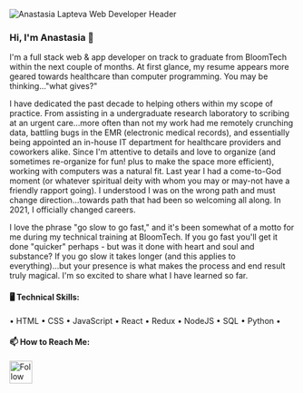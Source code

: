 
<!--
**anastasia-lapteva/anastasia-lapteva** is a ✨ _special_ ✨ repository because its `README.md` (this file) appears on your GitHub profile.

Here are some ideas to get you started:

- 🔭 I’m currently working on ...
- 🌱 I’m currently learning ...
- 👯 I’m looking to collaborate on ...
- 🤔 I’m looking for help with ...
- 💬 Ask me about ...
- 📫 How to reach me: ...
- 😄 Pronouns: ...
- ⚡ Fun fact: ...
-->

![Anastasia Lapteva Web Developer Header](https://imgur.com/9yOFavL.jpg)
### Hi, I'm Anastasia 👋

I'm a full stack web & app developer on track to graduate from BloomTech within the next couple of months. At first glance, my resume appears more geared towards healthcare than computer programming. You may be thinking..."what gives?" 

I have dedicated the past decade to helping others within my scope of practice. From assisting in a undergraduate research laboratory to scribing at an urgent care...more often than not my work had me remotely crunching data, battling bugs in the EMR (electronic medical records), and essentially being appointed an in-house IT department for healthcare providers and coworkers alike. Since I'm attentive to details and love to organize (and sometimes re-organize for fun! plus to make the space more efficient), working with computers was a natural fit. Last year I had a come-to-God moment (or whatever spiritual deity with whom you may or may-not have a friendly rapport going). I understood I was on the wrong path and must change direction...towards path that had been so welcoming all along. In 2021, I officially changed careers.

I love the phrase "go slow to go fast," and it's been somewhat of a motto for me during my technical training at BloomTech. If you go fast you'll get it done "quicker" perhaps - but was it done with heart and soul and substance? If you go slow it takes longer (and this applies to everything)...but your presence is what makes the process and end result truly magical. I'm so excited to share what I have learned so far.

#### 🖥 Technical Skills:
• HTML • CSS • JavaScript • React • Redux • NodeJS • SQL • Python •

#### 📫 How to Reach Me:
[<img src="https://raw.githubusercontent.com/Raymo111/Raymo111/master/socials/linkedin.png" height="40em" align="center" alt="Follow Anastasia on LinkedIn" title="Follow Anastasia on LinkedIn"/>](https://linkedin.com/in/anastasia-lapteva)
